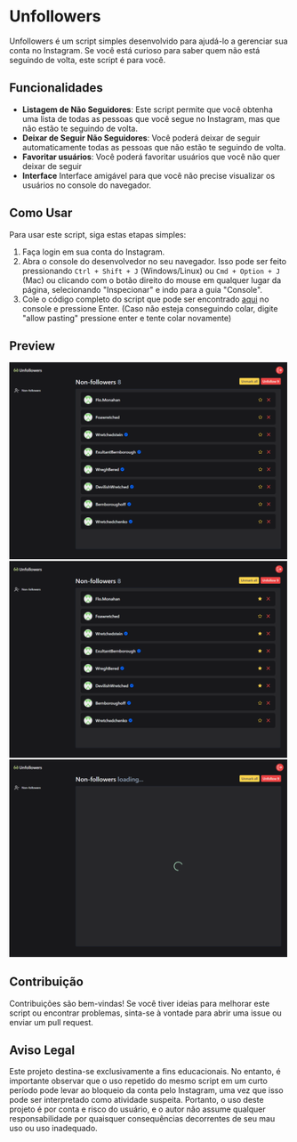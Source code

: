# Unfollowers

Unfollowers é um script simples desenvolvido para ajudá-lo a gerenciar sua conta no Instagram. Se você está curioso para saber quem não está seguindo de volta, este script é para você.

## Funcionalidades

- **Listagem de Não Seguidores**: Este script permite que você obtenha uma lista de todas as pessoas que você segue no Instagram, mas que não estão te seguindo de volta.
- **Deixar de Seguir Não Seguidores**: Você poderá deixar de seguir automaticamente todas as pessoas que não estão te seguindo de volta.
- **Favoritar usuários**: Você poderá favoritar usuários que você não quer deixar de seguir
- **Interface** Interface amigável para que você não precise visualizar os usuários no console do navegador.

## Como Usar

Para usar este script, siga estas etapas simples:

1. Faça login em sua conta do Instagram.
2. Abra o console do desenvolvedor no seu navegador. Isso pode ser feito pressionando `Ctrl + Shift + J` (Windows/Linux) ou `Cmd + Option + J` (Mac) ou clicando com o botão direito do mouse em qualquer lugar da página, selecionando "Inspecionar" e indo para a guia "Console".
3. Cole o código completo do script que pode ser encontrado [aqui](https://raw.githubusercontent.com/firefliesout/unfollowers-bundle/main/bundle.min.js) no console e pressione Enter. (Caso não esteja conseguindo colar, digite "allow pasting" pressione enter e tente colar novamente)

## Preview
<img src="https://github.com/borgesjuniior/unfollowers/raw/main/github/main_list.png" alt="Main List" width="500"> 
<img src="https://github.com/borgesjuniior/unfollowers/raw/main/github/favorite_items.png" alt="Favorite Items" width="500"> 
<img src="https://github.com/borgesjuniior/unfollowers/raw/main/github/loading_screen.png" alt="Loading Screen" width="500">

## Contribuição

Contribuições são bem-vindas! Se você tiver ideias para melhorar este script ou encontrar problemas, sinta-se à vontade para abrir uma issue ou enviar um pull request.

## Aviso Legal

Este projeto destina-se exclusivamente a fins educacionais. No entanto, é importante observar que o uso repetido do mesmo script em um curto período pode levar ao bloqueio da conta pelo Instagram, uma vez que isso pode ser interpretado como atividade suspeita. Portanto, o uso deste projeto é por conta e risco do usuário, e o autor não assume qualquer responsabilidade por quaisquer consequências decorrentes de seu mau uso ou uso inadequado.
